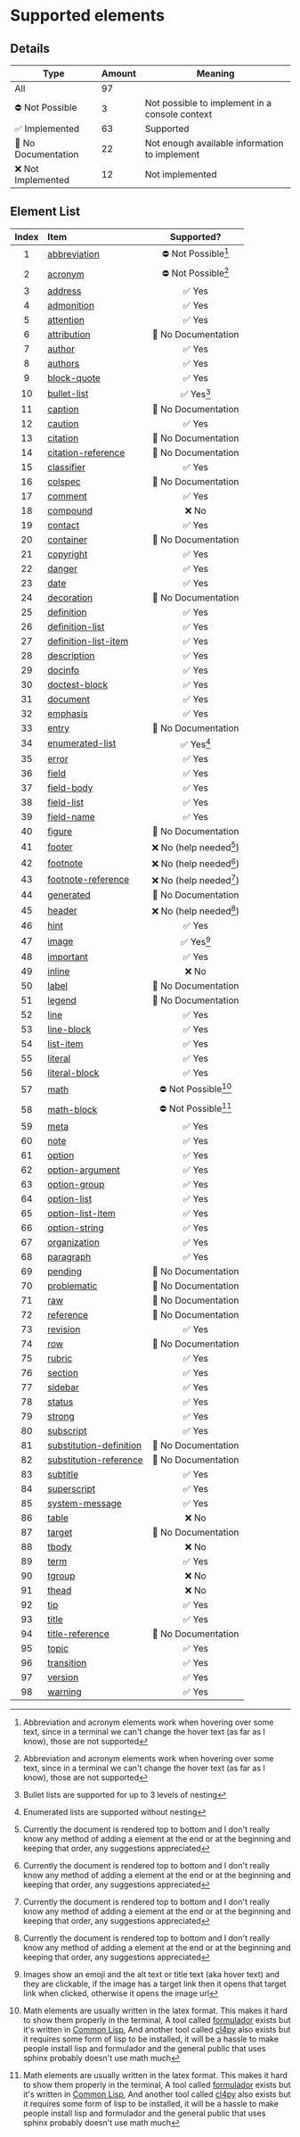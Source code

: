# Supported elements

## Details

| Type               | Amount | Meaning                                        |
| ------------------ | ------ | ---------------------------------------------- |
| All                | 97     |                                                |
| ⛔ Not Possible     | 3      | Not possible to implement in a console context |
| ✅ Implemented      | 63     | Supported                                      |
| 📰 No Documentation | 22     | Not enough available information to implement  |
| ❌ Not Implemented  | 12     | Not implemented                                |

## Element List

| Index | Item                                                                                                     |       Supported?       |
| :---: | :------------------------------------------------------------------------------------------------------- | :--------------------: |
|   1   | [abbreviation](https://docutils.sourceforge.io/docs/ref/doctree.html#abbreviation)                       |   ⛔ Not Possible[^1]   |
|   2   | [acronym](https://docutils.sourceforge.io/docs/ref/doctree.html#acronym)                                 |   ⛔ Not Possible[^1]   |
|   3   | [address](https://docutils.sourceforge.io/docs/ref/doctree.html#address)                                 |         ✅ Yes          |
|   4   | [admonition](https://docutils.sourceforge.io/docs/ref/doctree.html#admonition)                           |         ✅ Yes          |
|   5   | [attention](https://docutils.sourceforge.io/docs/ref/doctree.html#attention)                             |         ✅ Yes          |
|   6   | [attribution](https://docutils.sourceforge.io/docs/ref/doctree.html#attribution)                         |   📰 No Documentation   |
|   7   | [author](https://docutils.sourceforge.io/docs/ref/doctree.html#author)                                   |         ✅ Yes          |
|   8   | [authors](https://docutils.sourceforge.io/docs/ref/doctree.html#authors)                                 |         ✅ Yes          |
|   9   | [block-quote](https://docutils.sourceforge.io/docs/ref/doctree.html#block-quote)                         |         ✅ Yes          |
|  10   | [bullet-list](https://docutils.sourceforge.io/docs/ref/doctree.html#bullet-list)                         |       ✅ Yes[^2]        |
|  11   | [caption](https://docutils.sourceforge.io/docs/ref/doctree.html#caption)                                 |   📰 No Documentation   |
|  12   | [caution](https://docutils.sourceforge.io/docs/ref/doctree.html#caution)                                 |         ✅ Yes          |
|  13   | [citation](https://docutils.sourceforge.io/docs/ref/doctree.html#citation)                               |   📰 No Documentation   |
|  14   | [citation-reference](https://docutils.sourceforge.io/docs/ref/doctree.html#citation-reference)           |   📰 No Documentation   |
|  15   | [classifier](https://docutils.sourceforge.io/docs/ref/doctree.html#classifier)                           |         ✅ Yes          |
|  16   | [colspec](https://docutils.sourceforge.io/docs/ref/doctree.html#colspec)                                 |   📰 No Documentation   |
|  17   | [comment](https://docutils.sourceforge.io/docs/ref/doctree.html#comment)                                 |         ✅ Yes          |
|  18   | [compound](https://docutils.sourceforge.io/docs/ref/doctree.html#compound)                               |          ❌ No          |
|  19   | [contact](https://docutils.sourceforge.io/docs/ref/doctree.html#contact)                                 |         ✅ Yes          |
|  20   | [container](https://docutils.sourceforge.io/docs/ref/doctree.html#container)                             |   📰 No Documentation   |
|  21   | [copyright](https://docutils.sourceforge.io/docs/ref/doctree.html#copyright)                             |         ✅ Yes          |
|  22   | [danger](https://docutils.sourceforge.io/docs/ref/doctree.html#danger)                                   |         ✅ Yes          |
|  23   | [date](https://docutils.sourceforge.io/docs/ref/doctree.html#date)                                       |         ✅ Yes          |
|  24   | [decoration](https://docutils.sourceforge.io/docs/ref/doctree.html#decoration)                           |   📰 No Documentation   |
|  25   | [definition](https://docutils.sourceforge.io/docs/ref/doctree.html#definition)                           |         ✅ Yes          |
|  26   | [definition-list](https://docutils.sourceforge.io/docs/ref/doctree.html#definition-list)                 |         ✅ Yes          |
|  27   | [definition-list-item](https://docutils.sourceforge.io/docs/ref/doctree.html#definition-list-item)       |         ✅ Yes          |
|  28   | [description](https://docutils.sourceforge.io/docs/ref/doctree.html#description)                         |         ✅ Yes          |
|  29   | [docinfo](https://docutils.sourceforge.io/docs/ref/doctree.html#docinfo)                                 |         ✅ Yes          |
|  30   | [doctest-block](https://docutils.sourceforge.io/docs/ref/doctree.html#doctest-block)                     |         ✅ Yes          |
|  31   | [document](https://docutils.sourceforge.io/docs/ref/doctree.html#document)                               |         ✅ Yes          |
|  32   | [emphasis](https://docutils.sourceforge.io/docs/ref/doctree.html#emphasis)                               |         ✅ Yes          |
|  33   | [entry](https://docutils.sourceforge.io/docs/ref/doctree.html#entry)                                     |   📰 No Documentation   |
|  34   | [enumerated-list](https://docutils.sourceforge.io/docs/ref/doctree.html#enumerated-list)                 |       ✅ Yes[^3]        |
|  35   | [error](https://docutils.sourceforge.io/docs/ref/doctree.html#error)                                     |         ✅ Yes          |
|  36   | [field](https://docutils.sourceforge.io/docs/ref/doctree.html#field)                                     |         ✅ Yes          |
|  37   | [field-body](https://docutils.sourceforge.io/docs/ref/doctree.html#field-body)                           |         ✅ Yes          |
|  38   | [field-list](https://docutils.sourceforge.io/docs/ref/doctree.html#field-list)                           |         ✅ Yes          |
|  39   | [field-name](https://docutils.sourceforge.io/docs/ref/doctree.html#field-name)                           |         ✅ Yes          |
|  40   | [figure](https://docutils.sourceforge.io/docs/ref/doctree.html#figure)                                   |   📰 No Documentation   |
|  41   | [footer](https://docutils.sourceforge.io/docs/ref/doctree.html#footer)                                   | ❌ No (help needed[^4]) |
|  42   | [footnote](https://docutils.sourceforge.io/docs/ref/doctree.html#footnote)                               | ❌ No (help needed[^4]) |
|  43   | [footnote-reference](https://docutils.sourceforge.io/docs/ref/doctree.html#footnote-reference)           | ❌ No (help needed[^4]) |
|  44   | [generated](https://docutils.sourceforge.io/docs/ref/doctree.html#generated)                             |   📰 No Documentation   |
|  45   | [header](https://docutils.sourceforge.io/docs/ref/doctree.html#header)                                   | ❌ No (help needed[^4]) |
|  46   | [hint](https://docutils.sourceforge.io/docs/ref/doctree.html#hint)                                       |         ✅ Yes          |
|  47   | [image](https://docutils.sourceforge.io/docs/ref/doctree.html#image)                                     |       ✅ Yes[^5]        |
|  48   | [important](https://docutils.sourceforge.io/docs/ref/doctree.html#important)                             |         ✅ Yes          |
|  49   | [inline](https://docutils.sourceforge.io/docs/ref/doctree.html#inline)                                   |          ❌ No          |
|  50   | [label](https://docutils.sourceforge.io/docs/ref/doctree.html#label)                                     |   📰 No Documentation   |
|  51   | [legend](https://docutils.sourceforge.io/docs/ref/doctree.html#legend)                                   |   📰 No Documentation   |
|  52   | [line](https://docutils.sourceforge.io/docs/ref/doctree.html#line)                                       |         ✅ Yes          |
|  53   | [line-block](https://docutils.sourceforge.io/docs/ref/doctree.html#line-block)                           |         ✅ Yes          |
|  54   | [list-item](https://docutils.sourceforge.io/docs/ref/doctree.html#list-item)                             |         ✅ Yes          |
|  55   | [literal](https://docutils.sourceforge.io/docs/ref/doctree.html#literal)                                 |         ✅ Yes          |
|  56   | [literal-block](https://docutils.sourceforge.io/docs/ref/doctree.html#literal-block)                     |         ✅ Yes          |
|  57   | [math](https://docutils.sourceforge.io/docs/ref/doctree.html#math)                                       |   ⛔ Not Possible[^6]   |
|  58   | [math-block](https://docutils.sourceforge.io/docs/ref/doctree.html#math-block)                           |   ⛔ Not Possible[^6]   |
|  59   | [meta](https://docutils.sourceforge.io/docs/ref/doctree.html#meta)                                       |         ✅ Yes          |
|  60   | [note](https://docutils.sourceforge.io/docs/ref/doctree.html#note)                                       |         ✅ Yes          |
|  61   | [option](https://docutils.sourceforge.io/docs/ref/doctree.html#option)                                   |         ✅ Yes          |
|  62   | [option-argument](https://docutils.sourceforge.io/docs/ref/doctree.html#option-argument)                 |         ✅ Yes          |
|  63   | [option-group](https://docutils.sourceforge.io/docs/ref/doctree.html#option-group)                       |         ✅ Yes          |
|  64   | [option-list](https://docutils.sourceforge.io/docs/ref/doctree.html#option-list)                         |         ✅ Yes          |
|  65   | [option-list-item](https://docutils.sourceforge.io/docs/ref/doctree.html#option-list-item)               |         ✅ Yes          |
|  66   | [option-string](https://docutils.sourceforge.io/docs/ref/doctree.html#option-string)                     |         ✅ Yes          |
|  67   | [organization](https://docutils.sourceforge.io/docs/ref/doctree.html#organization)                       |         ✅ Yes          |
|  68   | [paragraph](https://docutils.sourceforge.io/docs/ref/doctree.html#paragraph)                             |         ✅ Yes          |
|  69   | [pending](https://docutils.sourceforge.io/docs/ref/doctree.html#pending)                                 |   📰 No Documentation   |
|  70   | [problematic](https://docutils.sourceforge.io/docs/ref/doctree.html#problematic)                         |   📰 No Documentation   |
|  71   | [raw](https://docutils.sourceforge.io/docs/ref/doctree.html#raw)                                         |   📰 No Documentation   |
|  72   | [reference](https://docutils.sourceforge.io/docs/ref/doctree.html#reference)                             |   📰 No Documentation   |
|  73   | [revision](https://docutils.sourceforge.io/docs/ref/doctree.html#revision)                               |         ✅ Yes          |
|  74   | [row](https://docutils.sourceforge.io/docs/ref/doctree.html#row)                                         |   📰 No Documentation   |
|  75   | [rubric](https://docutils.sourceforge.io/docs/ref/doctree.html#rubric)                                   |         ✅ Yes          |
|  76   | [section](https://docutils.sourceforge.io/docs/ref/doctree.html#section)                                 |         ✅ Yes          |
|  77   | [sidebar](https://docutils.sourceforge.io/docs/ref/doctree.html#sidebar)                                 |         ✅ Yes          |
|  78   | [status](https://docutils.sourceforge.io/docs/ref/doctree.html#status)                                   |         ✅ Yes          |
|  79   | [strong](https://docutils.sourceforge.io/docs/ref/doctree.html#strong)                                   |         ✅ Yes          |
|  80   | [subscript](https://docutils.sourceforge.io/docs/ref/doctree.html#subscript)                             |         ✅ Yes          |
|  81   | [substitution-definition](https://docutils.sourceforge.io/docs/ref/doctree.html#substitution-definition) |   📰 No Documentation   |
|  82   | [substitution-reference](https://docutils.sourceforge.io/docs/ref/doctree.html#substitution-reference)   |   📰 No Documentation   |
|  83   | [subtitle](https://docutils.sourceforge.io/docs/ref/doctree.html#subtitle)                               |         ✅ Yes          |
|  84   | [superscript](https://docutils.sourceforge.io/docs/ref/doctree.html#superscript)                         |         ✅ Yes          |
|  85   | [system-message](https://docutils.sourceforge.io/docs/ref/doctree.html#system-message)                   |         ✅ Yes          |
|  86   | [table](https://docutils.sourceforge.io/docs/ref/doctree.html#table)                                     |          ❌ No          |
|  87   | [target](https://docutils.sourceforge.io/docs/ref/doctree.html#target)                                   |   📰 No Documentation   |
|  88   | [tbody](https://docutils.sourceforge.io/docs/ref/doctree.html#tbody)                                     |          ❌ No          |
|  89   | [term](https://docutils.sourceforge.io/docs/ref/doctree.html#term)                                       |         ✅ Yes          |
|  90   | [tgroup](https://docutils.sourceforge.io/docs/ref/doctree.html#tgroup)                                   |          ❌ No          |
|  91   | [thead](https://docutils.sourceforge.io/docs/ref/doctree.html#thead)                                     |          ❌ No          |
|  92   | [tip](https://docutils.sourceforge.io/docs/ref/doctree.html#tip)                                         |         ✅ Yes          |
|  93   | [title](https://docutils.sourceforge.io/docs/ref/doctree.html#title)                                     |         ✅ Yes          |
|  94   | [title-reference](https://docutils.sourceforge.io/docs/ref/doctree.html#title-reference)                 |   📰 No Documentation   |
|  95   | [topic](https://docutils.sourceforge.io/docs/ref/doctree.html#topic)                                     |         ✅ Yes          |
|  96   | [transition](https://docutils.sourceforge.io/docs/ref/doctree.html#transition)                           |         ✅ Yes          |
|  97   | [version](https://docutils.sourceforge.io/docs/ref/doctree.html#version)                                 |         ✅ Yes          |
|  98   | [warning](https://docutils.sourceforge.io/docs/ref/doctree.html#warning)                                 |         ✅ Yes          |

[^1]: Abbreviation and acronym elements work when hovering over some text, since in a terminal we can't change the hover text (as far as I know), those are not supported
[^2]: Bullet lists are supported for up to 3 levels of nesting
[^3]: Enumerated lists are supported without nesting
[^4]: Currently the document is rendered top to bottom and I don't really know any method of adding a element at the end or at the beginning and keeping that order, any suggestions appreciated
[^5]: Images show an emoji and the alt text or title text (aka hover text) and they are clickable, if the image has a target link then it opens that target link when clicked, otherwise it opens the image url
[^6]: Math elements are usually written in the latex format. This makes it hard to show them properly in the terminal, A tool called [formulador](https://github.com/stylewarning/formulador) exists but it's written in [Common Lisp](https://common-lisp.net/ "Common Lisp is the modern, multi-paradigm, high-performance, compiled, ANSI-standardized, most prominent (along with Scheme) descendant of the long-running Lisp language"), And another tool called [cl4py](https://github.com/marcoheisig/cl4py) also exists but it requires some form of lisp to be installed, it will be a hassle to make people install lisp and formulador and the general public that uses sphinx probably doesn't use math much
